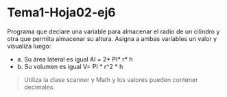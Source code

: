 # Tema1-Hoja02-ej6

Programa que declare una variable para almacenar el radio de un cilindro y otra que permita almacenar su altura. Asigna a ambas variables un valor y visualiza luego:
  * a. Su área lateral es igual Al = 2* PI* r* h
  * b. Su volumen es igual V= PI * r^2 * h
 > Utiliza la clase scanner y Math y los valores pueden contener decimales.
